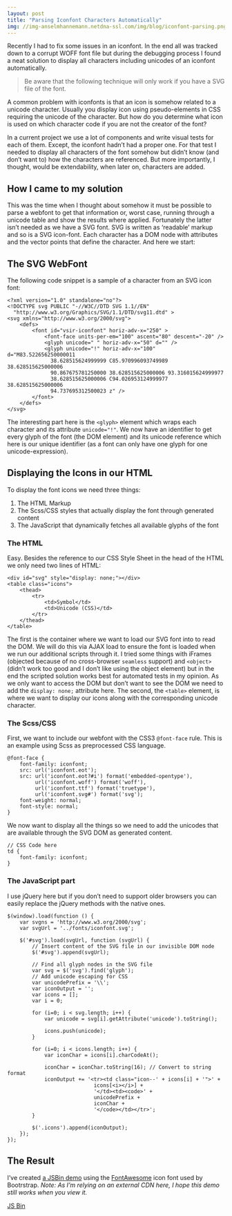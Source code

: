 ```yaml
---
layout: post
title: "Parsing Iconfont Characters Automatically"
img: //img-anselmhannemann.netdna-ssl.com/img/blog/iconfont-parsing.png
---
```


Recently I had to fix some issues in an iconfont. In the end all was tracked down to a corrupt WOFF font file but during the debugging process I found a neat solution to display all characters including unicodes of an iconfont automatically.

> Be aware that the following technique will only work if you have a SVG file of the font.

A common problem with iconfonts is that an icon is somehow related to a unicode character. Usually you display icon using pseudo-elements in CSS requiring the unicode of the character. But how do you determine what icon is used on which character code if you are not the creator of the font?

In a current project we use a lot of components and write visual tests for each of them. Except, the iconfont hadn’t had a proper one. For that test I needed to display all characters of the font somehow but didn’t know (and don’t want to) how the characters are referenced. But more importantly, I thought, would be extendability, when later on, characters are added.

## How I came to my solution

This was the time when I thought about somehow it must be possible to parse a webfont to get that information or, worst case, running through a unicode table and show the results where applied. Fortunately the latter isn’t needed as we have a SVG font. SVG is written as ‘readable’ markup and so is a SVG icon-font. Each character has a DOM node with attributes and the vector points that define the character. And here we start:

## The SVG WebFont

The following code snippet is a sample of a character from an SVG icon font:

	<?xml version="1.0" standalone="no"?>
	<!DOCTYPE svg PUBLIC "-//W3C//DTD SVG 1.1//EN"
	  "http://www.w3.org/Graphics/SVG/1.1/DTD/svg11.dtd" >
	<svg xmlns="http://www.w3.org/2000/svg">
		<defs>
			<font id="vsir-iconfont" horiz-adv-x="250" >
				<font-face units-per-em="100" ascent="80" descent="-20" />
				<glyph unicode=" " horiz-adv-x="50" d="" />
				<glyph unicode="!" horiz-adv-x="100" d="M83.522656250000011
				  38.628515624999999 C85.970996093749989 38.628515625000006
				  90.867675781250000 38.628515625000006 93.316015624999977
				  38.628515625000006 C94.026953124999977 38.628515625000006
				  94.737695312500023 z" />
			</font>
		</defs>
	</svg>

The interesting part here is the `<glyph>` element which wraps each character and its attribute `unicode="!"`. We now have an identifier to get every glyph of the font (the DOM element) and its unicode reference which here is our unique identifier (as a font can only have one glyph for one unicode-expression).

## Displaying the Icons in our HTML

To display the font icons we need three things:

1. The HTML Markup
2. The Scss/CSS styles that actually display the font through generated content
3. The JavaScript that dynamically fetches all available glyphs of the font

### The HTML

Easy. Besides the reference to our CSS Style Sheet in the head of the HTML we only need two lines of HTML:

	<div id="svg" style="display: none;"></div>
	<table class="icons">
		<thead>
			<tr>
				<td>Symbol</td>
				<td>Unicode (CSS)</td>
			</tr>
		</thead>
	</table>

The first is the container where we want to load our SVG font into to read the DOM. We will do this via AJAX load to ensure the font is loaded when we run our additional scripts through it. I tried some things with iFrames (objected because of no cross-browser `seamless` support) and `<object>` (didn’t work too good and I don’t like using the object element) but in the end the scripted solution works best for automated tests in my opinion.
As we only want to access the DOM but don’t want to see the DOM we need to add the `display: none;` attribute here.
The second, the `<table>` element, is where we want to display our icons along with the corresponding unicode character.

### The Scss/CSS

First, we want to include our webfont with the CSS3 `@font-face` rule. This is an example using Scss as preprocessed CSS language.

	@font-face {
		font-family: iconfont;
		src: url('iconfont.eot');
		src: url('iconfont.eot?#i') format('embedded-opentype'),
			 url('iconfont.woff') format('woff'),
			 url('iconfont.ttf') format('truetype'),
			 url('iconfont.svg#') format('svg');
		font-weight: normal;
		font-style: normal;
	}

We now want to display all the things so we need to add the unicodes that are available through the SVG DOM as generated content.

	// CSS Code here
	td {
		font-family: iconfont;
	}


### The JavaScript part

I use jQuery here but if you don’t need to support older browsers you can easily replace the jQuery methods with the native ones.

	$(window).load(function () {
		var svgns = 'http://www.w3.org/2000/svg';
		var svgUrl = '../fonts/iconfont.svg';

		$('#svg').load(svgUrl, function (svgUrl) {
			// Insert content of the SVG file in our invisible DOM node
			$('#svg').append(svgUrl);

			// Find all glyph nodes in the SVG file
			var svg = $('svg').find('glyph');
			// Add unicode escaping for CSS
			var unicodePrefix = '\\';
			var iconOutput = '';
			var icons = [];
			var i = 0;

			for (i=0; i < svg.length; i++) {
				var unicode = svg[i].getAttribute('unicode').toString();

				icons.push(unicode);
			}

			for (i=0; i < icons.length; i++) {
				var iconChar = icons[i].charCodeAt();

				iconChar = iconChar.toString(16); // Convert to string format
				iconOutput += '<tr><td class="icon--' + icons[i] + '">' +
				                icons[<i></i>] +
				                '</td><td><code>' +
				                unicodePrefix +
				                iconChar +
				                '</code></td></tr>';
			}

			$('.icons').append(iconOutput);
		});
	});

## The Result

I’ve created [a JSBin demo](http://jsbin.com/ziwol/7) using the [FontAwesome](http://fontawesome.io/) icon font used by Bootrstrap. _Note: As I’m relying on an external CDN here, I hope this demo still works when you view it._

<a class="jsbin-embed" href="http://jsbin.com/ziwol/7/embed?html,css,js,output">JS Bin</a><script src="http://static.jsbin.com/js/embed.js"></script>
